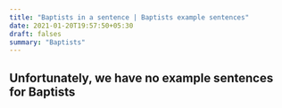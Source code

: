 ```yaml
---
title: "Baptists in a sentence | Baptists example sentences"
date: 2021-01-20T19:57:50+05:30
draft: falses
summary: "Baptists"
---
```

## Unfortunately, we have no example sentences for Baptists                 
